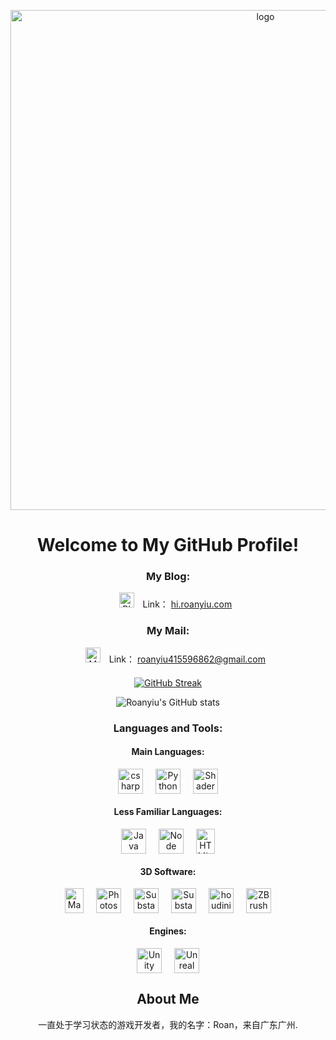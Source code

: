 <!-- 顶部居中 Logo -->
<p align="center">
  <img src="https://picgo.roanyiu.com/git_avatar.gif" alt="logo" width="800">
</p>

<!-- 欢迎标题 -->
<h1 align="center">Welcome to My GitHub Profile!</h1>

<!-- 我的博客跟邮箱 -->
<div align="center" style="margin: 20px 0;">
    <h3>My Blog:</h3>
    <ul style="list-style-type: none;">
        <li>
            <img src="https://picgo.roanyiu.com/git_blog.ico" alt="Blog Icon" style="width: 24px; margin-right: 10px;"> <!-- 使用<img>标签引用本地图标 -->
            Link： <a href="https://hi.roanyiu.com">hi.roanyiu.com</a>
        </li>
    </ul>
</div>

<div align="center" style="margin: 20px 0;">
    <h3>My Mail:</h3>
    <ul style="list-style-type: none;">
        <li>
            <img src="https://picgo.roanyiu.com/Gmail.svg" alt="Mail Icon" style="width: 24px; margin-right: 10px;"> <!-- 使用<img>标签引用本地图标 -->
            Link： <a href="mailto:roanyiu415596862@gmail.com">roanyiu415596862@gmail.com</a>
        </li>
    </ul>
</div>
<!-- <br> -->

<!-- GitHub 统计数据 -->

<p align="center">

  <a href="https://git.io/streak-stats">
    <img src="https://streak-stats.demolab.com?user=RoanYiu&theme=shadow-green&hide_border=&locale=zh_Hans&date_format=M%20j%5B%2C%20Y%5D" alt="GitHub Streak">
  </a>
</p>
<!-- GitHub 统计数据 -->

<div align="center">

![Roanyiu's GitHub stats](https://github-readme-stats.vercel.app/api?username=Roanyiu&show_icons=true&bg_color=0d1117&title_color=2f8c3d&text_color=2f8c3d&icon_color=2f8c3d&border_color=2f8c3d&locale=cn)

<div>
  <h3 align="center">Languages and Tools:</h3>

  <!-- 语言方面 -->
  <div style="text-align: center; margin-bottom: 20px;">
    <h4>Main Languages:</h4>
    <div style="display: flex; justify-content: center; gap: 20px;">
      <img src="https://picgo.roanyiu.com/csharp.svg" alt="csharp" width="40" height="40"/>
      <img src="https://picgo.roanyiu.com/python.svg" alt="Python" width="40" height="40"/>
      <img src="https://picgo.roanyiu.com/shader.svg" alt="Shader" width="40" height="40"/>
    </div>
  </div>

  <div style="text-align: center; margin-bottom: 20px;">
    <h4>Less Familiar Languages:</h4>
    <div style="display: flex; justify-content: center; gap: 20px;">
      <img src="https://picgo.roanyiu.com/java.svg" alt="Java" width="40" height="40"/>
      <img src="https://picgo.roanyiu.com/node.svg" alt="Node" width="40" height="40"/>
      <img src="https://picgo.roanyiu.com/html.svg" alt="HTML.js" width="30" height="40"/>
    </div>
  </div>
</div>

  <!-- 三维软件 -->
  <div style="text-align: center; margin-bottom: 20px;">
    <h4>3D Software:</h4>
    <div style="display: flex; justify-content: center; gap: 20px;">
      <img src="https://picgo.roanyiu.com/maya.svg" alt="Maya" width="30" height="40"/>
      <img src="https://picgo.roanyiu.com/photoshop.svg" alt="Photoshop" width="40" height="40"/>
      <img src="https://picgo.roanyiu.com/substance_3d_painter.svg" alt="Substance Painter" width="40" height="40"/>
      <img src="https://picgo.roanyiu.com/substance_3d_designer.svg" alt="Substance Designer" width="40" height="40"/>
      <img src="https://picgo.roanyiu.com/houdini.svg" alt="houdini" width="40" height="40"/>
      <img src="https://picgo.roanyiu.com/zbrush.svg" alt="ZBrush" width="40" height="40"/>
    </div>
  </div>

  <!-- 游戏引擎 -->
  <div style="text-align: center;">
    <h4>Engines:</h4>
    <div style="display: flex; justify-content: center; gap: 20px;">
      <img src="https://picgo.roanyiu.com/unity.svg" alt="Unity" width="40" height="40"/>
      <img src="https://picgo.roanyiu.com/unreal.svg" alt="Unreal Engine" width="40" height="40"/>
    </div>
  </div>
<!-- 关于我 -->
<h2 align="center">About Me</h2>
<p align="center">
  一直处于学习状态的游戏开发者，我的名字：Roan，来自广东广州.
</p>
</div>
